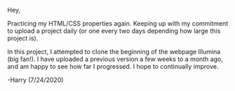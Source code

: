 Hey,

Practicing my HTML/CSS properties again. Keeping up with my commitment to upload a project daily (or one every two days depending how large this project is).

In this project, I attempted to clone the beginning of the webpage Illumina (big fan!). I have uploaded a previous version a few weeks to a month ago, and am happy to see how far I progressed. I hope to continually improve.

-Harry (7/24/2020)